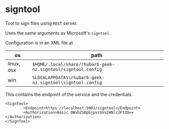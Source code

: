 # signtool
Tool to sign files using `REST` server.

Uses the same arguments as Microsoft's `signtool`.

Configuration is in an XML file at

| os | path |
| -- | ---- |
| linux, osx | `$HOME/.local/share/rhubarb-geek-nz.signtool/signtool.config` |
| win | `%LOCALAPPDATA%\rhubarb-geek-nz.signtool\signtool.config` |

This contains the endpoint of the service and the credentials.

```
<SignTool>
        <Endpoint>https://localhost:5001/signtool</Endpoint>
        <Authorization>Basic QWxhZGRpbjpvcGVuIHNlc2FtZQ==</Authorization>
</SignTool>
```
